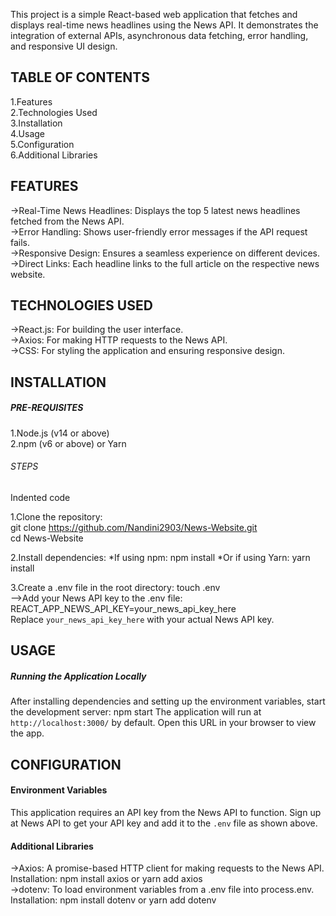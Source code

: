 This project is a simple React-based web application that fetches and displays real-time news headlines using the News API. It demonstrates the integration of external APIs, asynchronous data fetching, error handling, and responsive UI design.
## TABLE OF CONTENTS
1.Features  
2.Technologies Used  
3.Installation  
4.Usage  
5.Configuration  
6.Additional Libraries

## FEATURES
->Real-Time News Headlines: Displays the top 5 latest news headlines fetched from the News API.  
->Error Handling: Shows user-friendly error messages if the API request fails.  
->Responsive Design: Ensures a seamless experience on different devices.  
->Direct Links: Each headline links to the full article on the respective news website.

## TECHNOLOGIES USED
->React.js: For building the user interface.  
->Axios: For making HTTP requests to the News API.  
->CSS: For styling the application and ensuring responsive design.

## INSTALLATION
##### PRE-REQUISITES
1.Node.js (v14 or above)  
2.npm (v6 or above) or Yarn

###### STEPS
Indented code

1.Clone the repository:  
git clone https://github.com/Nandini2903/News-Website.git  
cd News-Website

2.Install dependencies:
*If using npm:
npm install
*Or if using Yarn:
yarn install

3.Create a .env file in the root directory:
touch .env  
-->Add your News API key to the .env file:  
REACT_APP_NEWS_API_KEY=your_news_api_key_here  
Replace `your_news_api_key_here` with your actual News API key.

## USAGE
##### Running the Application Locally
After installing dependencies and setting up the environment variables, start the development server:
npm start
The application will run at `http://localhost:3000/` by default. Open this URL in your browser to view the app.

## CONFIGURATION
#### Environment Variables
This application requires an API key from the News API to function. Sign up at News API to get your API key and add it to the `.env` file as shown above.
#### Additional Libraries
->Axios: A promise-based HTTP client for making requests to the News API.  
Installation: npm install axios or yarn add axios  
->dotenv: To load environment variables from a .env file into process.env.  
Installation: npm install dotenv or yarn add dotenv

